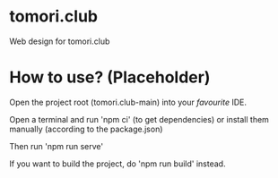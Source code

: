 # tomori.club
Web design for tomori.club

# How to use? (Placeholder)
Open the project root (tomori.club-main) into your *favourite* IDE.

Open a terminal and run 'npm ci' (to get dependencies) or install them manually (according to the package.json)

Then run 'npm run serve'

If you want to build the project, do 'npm run build' instead.

